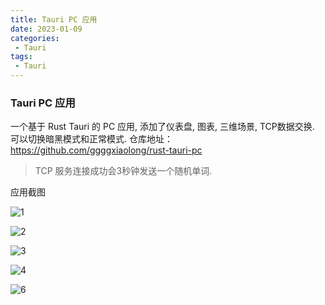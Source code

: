 ```yaml
---
title: Tauri PC 应用
date: 2023-01-09
categories:
 - Tauri
tags:
 - Tauri
---
```



### Tauri PC 应用

一个基于 Rust Tauri 的 PC 应用, 添加了仪表盘, 图表, 三维场景, TCP数据交换. 可以切换暗黑模式和正常模式.
仓库地址： https://github.com/ggggxiaolong/rust-tauri-pc

> TCP 服务连接成功会3秒钟发送一个随机单词.

应用截图

![1](https://res.cloudinary.com/xiaolong/image/upload/v1673178845/blog/2023-01-08_19-52_egrjqi.png)

![2](https://res.cloudinary.com/xiaolong/image/upload/v1673178845/blog/2023-01-08_19-53_2_ixcqnl.png)

![3](https://res.cloudinary.com/xiaolong/image/upload/v1673178845/blog/2023-01-08_19-52_1_vm1ggy.png)

![4](https://res.cloudinary.com/xiaolong/image/upload/v1673178845/blog/2023-01-08_19-53_wz8bcj.png)

![6](https://res.cloudinary.com/xiaolong/image/upload/v1673178845/blog/2023-01-08_19-53_1_v6ntc2.png)